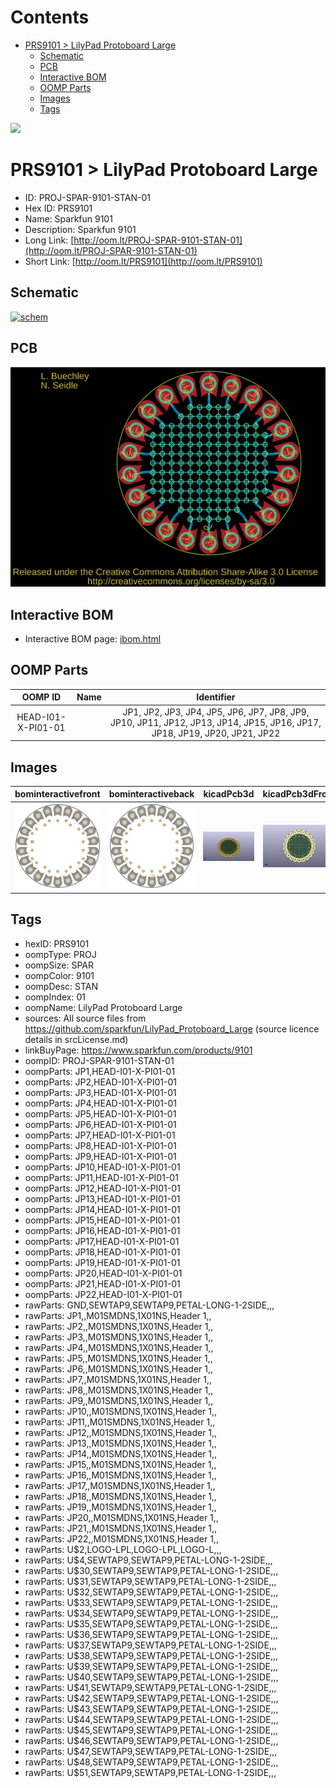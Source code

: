 



Contents
========

* [PRS9101 > LilyPad Protoboard Large](#prs9101--lilypad-protoboard-large)
	* [Schematic](#schematic)
	* [PCB](#pcb)
	* [Interactive BOM](#interactive-bom)
	* [OOMP Parts](#oomp-parts)
	* [Images](#images)
	* [Tags](#tags)
  
![][im]
# PRS9101 > LilyPad Protoboard Large

- ID: PROJ-SPAR-9101-STAN-01
- Hex ID: PRS9101
- Name: Sparkfun 9101
- Description: Sparkfun 9101
- Long Link: [http://oom.lt/PROJ-SPAR-9101-STAN-01](http://oom.lt/PROJ-SPAR-9101-STAN-01)
- Short Link: [http://oom.lt/PRS9101](http://oom.lt/PRS9101)

## Schematic
  
[![schem](eagleSchemImage.png)](eagleSchemImage.png)
## PCB
  
[![pcb](eagleImage.png)](eagleImage.png)
## Interactive BOM

- Interactive BOM page: [ibom.html](https://htmlpreview.github.io/?https://github.com/oomlout/oomlout_OOMP_projects/blob/main/PROJ-SPAR-9101-STAN-01/kicad/bom/ibom.html)

## OOMP Parts
  

|OOMP ID|Name|Identifier|
| :---: | :---: | :---: |
|HEAD-I01-X-PI01-01||JP1, JP2, JP3, JP4, JP5, JP6, JP7, JP8, JP9, JP10, JP11, JP12, JP13, JP14, JP15, JP16, JP17, JP18, JP19, JP20, JP21, JP22|

## Images
  
  

|bominteractivefront|bominteractiveback|kicadPcb3d|kicadPcb3dFront|kicadPcb3dBack|kicadSchem|eagleImage|eagleSchemImage|pcbdraw|pcbdrawback|
| :---: | :---: | :---: | :---: | :---: | :---: | :---: | :---: | :---: | :---: |
|[![bominteractivefront](bomFront_140.png)](bomFront.png)|[![bominteractiveback](bomBack_140.png)](bomBack.png)|[![kicadPcb3d](kicadPcb3d_140.png)](kicadPcb3d.png)|[![kicadPcb3dFront](kicadPcb3dFront_140.png)](kicadPcb3dFront.png)|[![kicadPcb3dBack](kicadPcb3dBack_140.png)](kicadPcb3dBack.png)|[![kicadSchem](kicadSchem_140.png)](kicadSchem.png)|[![eagleImage](eagleImage_140.png)](eagleImage.png)|[![eagleSchemImage](eagleSchemImage_140.png)](eagleSchemImage.png)|[![pcbdraw](pcbdraw_140.png)](pcbdraw.png)|[![pcbdrawback](pcbdrawBack_140.png)](pcbdrawBack.png)|

## Tags

- hexID: PRS9101
- oompType: PROJ
- oompSize: SPAR
- oompColor: 9101
- oompDesc: STAN
- oompIndex: 01
- oompName: LilyPad Protoboard Large
- sources: All source files from https://github.com/sparkfun/LilyPad_Protoboard_Large (source licence details in srcLicense.md)
- linkBuyPage: https://www.sparkfun.com/products/9101
- oompID: PROJ-SPAR-9101-STAN-01
- oompParts: JP1,HEAD-I01-X-PI01-01
- oompParts: JP2,HEAD-I01-X-PI01-01
- oompParts: JP3,HEAD-I01-X-PI01-01
- oompParts: JP4,HEAD-I01-X-PI01-01
- oompParts: JP5,HEAD-I01-X-PI01-01
- oompParts: JP6,HEAD-I01-X-PI01-01
- oompParts: JP7,HEAD-I01-X-PI01-01
- oompParts: JP8,HEAD-I01-X-PI01-01
- oompParts: JP9,HEAD-I01-X-PI01-01
- oompParts: JP10,HEAD-I01-X-PI01-01
- oompParts: JP11,HEAD-I01-X-PI01-01
- oompParts: JP12,HEAD-I01-X-PI01-01
- oompParts: JP13,HEAD-I01-X-PI01-01
- oompParts: JP14,HEAD-I01-X-PI01-01
- oompParts: JP15,HEAD-I01-X-PI01-01
- oompParts: JP16,HEAD-I01-X-PI01-01
- oompParts: JP17,HEAD-I01-X-PI01-01
- oompParts: JP18,HEAD-I01-X-PI01-01
- oompParts: JP19,HEAD-I01-X-PI01-01
- oompParts: JP20,HEAD-I01-X-PI01-01
- oompParts: JP21,HEAD-I01-X-PI01-01
- oompParts: JP22,HEAD-I01-X-PI01-01
- rawParts: GND,SEWTAP9,SEWTAP9,PETAL-LONG-1-2SIDE,,,
- rawParts: JP1,,M01SMDNS,1X01NS,Header 1,,
- rawParts: JP2,,M01SMDNS,1X01NS,Header 1,,
- rawParts: JP3,,M01SMDNS,1X01NS,Header 1,,
- rawParts: JP4,,M01SMDNS,1X01NS,Header 1,,
- rawParts: JP5,,M01SMDNS,1X01NS,Header 1,,
- rawParts: JP6,,M01SMDNS,1X01NS,Header 1,,
- rawParts: JP7,,M01SMDNS,1X01NS,Header 1,,
- rawParts: JP8,,M01SMDNS,1X01NS,Header 1,,
- rawParts: JP9,,M01SMDNS,1X01NS,Header 1,,
- rawParts: JP10,,M01SMDNS,1X01NS,Header 1,,
- rawParts: JP11,,M01SMDNS,1X01NS,Header 1,,
- rawParts: JP12,,M01SMDNS,1X01NS,Header 1,,
- rawParts: JP13,,M01SMDNS,1X01NS,Header 1,,
- rawParts: JP14,,M01SMDNS,1X01NS,Header 1,,
- rawParts: JP15,,M01SMDNS,1X01NS,Header 1,,
- rawParts: JP16,,M01SMDNS,1X01NS,Header 1,,
- rawParts: JP17,,M01SMDNS,1X01NS,Header 1,,
- rawParts: JP18,,M01SMDNS,1X01NS,Header 1,,
- rawParts: JP19,,M01SMDNS,1X01NS,Header 1,,
- rawParts: JP20,,M01SMDNS,1X01NS,Header 1,,
- rawParts: JP21,,M01SMDNS,1X01NS,Header 1,,
- rawParts: JP22,,M01SMDNS,1X01NS,Header 1,,
- rawParts: U$2,LOGO-LPL,LOGO-LPL,LOGO-L,,,
- rawParts: U$4,SEWTAP9,SEWTAP9,PETAL-LONG-1-2SIDE,,,
- rawParts: U$30,SEWTAP9,SEWTAP9,PETAL-LONG-1-2SIDE,,,
- rawParts: U$31,SEWTAP9,SEWTAP9,PETAL-LONG-1-2SIDE,,,
- rawParts: U$32,SEWTAP9,SEWTAP9,PETAL-LONG-1-2SIDE,,,
- rawParts: U$33,SEWTAP9,SEWTAP9,PETAL-LONG-1-2SIDE,,,
- rawParts: U$34,SEWTAP9,SEWTAP9,PETAL-LONG-1-2SIDE,,,
- rawParts: U$35,SEWTAP9,SEWTAP9,PETAL-LONG-1-2SIDE,,,
- rawParts: U$36,SEWTAP9,SEWTAP9,PETAL-LONG-1-2SIDE,,,
- rawParts: U$37,SEWTAP9,SEWTAP9,PETAL-LONG-1-2SIDE,,,
- rawParts: U$38,SEWTAP9,SEWTAP9,PETAL-LONG-1-2SIDE,,,
- rawParts: U$39,SEWTAP9,SEWTAP9,PETAL-LONG-1-2SIDE,,,
- rawParts: U$40,SEWTAP9,SEWTAP9,PETAL-LONG-1-2SIDE,,,
- rawParts: U$41,SEWTAP9,SEWTAP9,PETAL-LONG-1-2SIDE,,,
- rawParts: U$42,SEWTAP9,SEWTAP9,PETAL-LONG-1-2SIDE,,,
- rawParts: U$43,SEWTAP9,SEWTAP9,PETAL-LONG-1-2SIDE,,,
- rawParts: U$44,SEWTAP9,SEWTAP9,PETAL-LONG-1-2SIDE,,,
- rawParts: U$45,SEWTAP9,SEWTAP9,PETAL-LONG-1-2SIDE,,,
- rawParts: U$46,SEWTAP9,SEWTAP9,PETAL-LONG-1-2SIDE,,,
- rawParts: U$47,SEWTAP9,SEWTAP9,PETAL-LONG-1-2SIDE,,,
- rawParts: U$48,SEWTAP9,SEWTAP9,PETAL-LONG-1-2SIDE,,,
- rawParts: U$51,SEWTAP9,SEWTAP9,PETAL-LONG-1-2SIDE,,,



[im]: kicadPcb3d_450.png
